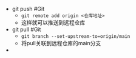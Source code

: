 - git push #Git
	- `git remote add origin <仓库地址>`
	- 这样就可以推送到远程仓库
- git pull #Git
	- `git branch --set-upstream-to=origin/main`
	- 将pull关联到远程仓库的main分支
-